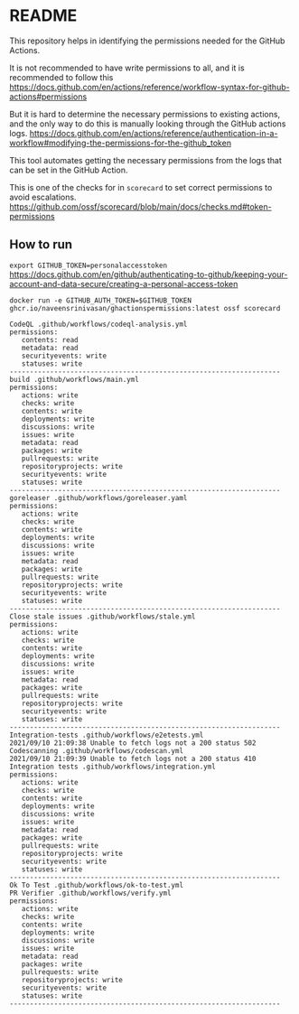 # README

This repository helps in identifying the permissions needed for the GitHub Actions.

It is not recommended to have write permissions to all, and it is recommended to follow this https://docs.github.com/en/actions/reference/workflow-syntax-for-github-actions#permissions

But it is hard to determine the necessary permissions to existing actions, and the only way to do this is manually looking through the GitHub actions logs. https://docs.github.com/en/actions/reference/authentication-in-a-workflow#modifying-the-permissions-for-the-github_token

This tool automates getting the necessary permissions from the logs that can be set in the GitHub Action.

This is one of the checks for in `scorecard` to set correct permissions to avoid escalations.  https://github.com/ossf/scorecard/blob/main/docs/checks.md#token-permissions
## How to run

`export GITHUB_TOKEN=personalaccesstoken` https://docs.github.com/en/github/authenticating-to-github/keeping-your-account-and-data-secure/creating-a-personal-access-token

`docker run -e GITHUB_AUTH_TOKEN=$GITHUB_TOKEN ghcr.io/naveensrinivasan/ghactionspermissions:latest ossf scorecard`

```
CodeQL .github/workflows/codeql-analysis.yml
permissions:
   contents: read
   metadata: read
   securityevents: write
   statuses: write
-------------------------------------------------------------------
build .github/workflows/main.yml
permissions:
   actions: write
   checks: write
   contents: write
   deployments: write
   discussions: write
   issues: write
   metadata: read
   packages: write
   pullrequests: write
   repositoryprojects: write
   securityevents: write
   statuses: write
-------------------------------------------------------------------
goreleaser .github/workflows/goreleaser.yaml
permissions:
   actions: write
   checks: write
   contents: write
   deployments: write
   discussions: write
   issues: write
   metadata: read
   packages: write
   pullrequests: write
   repositoryprojects: write
   securityevents: write
   statuses: write
-------------------------------------------------------------------
Close stale issues .github/workflows/stale.yml
permissions:
   actions: write
   checks: write
   contents: write
   deployments: write
   discussions: write
   issues: write
   metadata: read
   packages: write
   pullrequests: write
   repositoryprojects: write
   securityevents: write
   statuses: write
-------------------------------------------------------------------
Integration-tests .github/workflows/e2etests.yml
2021/09/10 21:09:38 Unable to fetch logs not a 200 status 502
Codescanning .github/workflows/codescan.yml
2021/09/10 21:09:39 Unable to fetch logs not a 200 status 410
Integration tests .github/workflows/integration.yml
permissions:
   actions: write
   checks: write
   contents: write
   deployments: write
   discussions: write
   issues: write
   metadata: read
   packages: write
   pullrequests: write
   repositoryprojects: write
   securityevents: write
   statuses: write
-------------------------------------------------------------------
Ok To Test .github/workflows/ok-to-test.yml
PR Verifier .github/workflows/verify.yml
permissions:
   actions: write
   checks: write
   contents: write
   deployments: write
   discussions: write
   issues: write
   metadata: read
   packages: write
   pullrequests: write
   repositoryprojects: write
   securityevents: write
   statuses: write
-------------------------------------------------------------------
```
